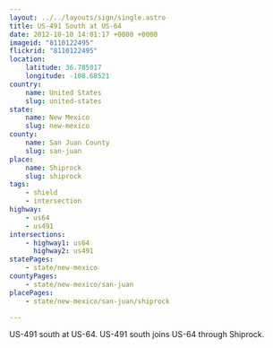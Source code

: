 ```yaml
---
layout: ../../layouts/sign/single.astro
title: US-491 South at US-64
date: 2012-10-10 14:01:17 +0000 +0000
imageid: "8110122495"
flickrid: "8110122495"
location:
    latitude: 36.785017
    longitude: -108.68521
country:
    name: United States
    slug: united-states
state:
    name: New Mexico
    slug: new-mexico
county:
    name: San Juan County
    slug: san-juan
place:
    name: Shiprock
    slug: shiprock
tags:
    - shield
    - intersection
highway:
    - us64
    - us491
intersections:
    - highway1: us64
      highway2: us491
statePages:
    - state/new-mexico
countyPages:
    - state/new-mexico/san-juan
placePages:
    - state/new-mexico/san-juan/shiprock

---
```

US-491 south at US-64.  US-491 south joins US-64 through Shiprock.